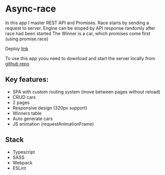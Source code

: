 # Async-race

In this app I master REST API and Promises. Race starts by sending a request to server. Engine can be stoped by API response randomly after race had been started The Winner is a car, which promises come first (using promise.race)

Deploy [link](https://async-race-denismezhenin.netlify.app/)

To use this app yoou need to download and start the server locally from [github repo](https://github.com/mikhama/async-race-api) 

## Key features:
- SPA with custom routing system (move between pages without reload)
- CRUD cars
- 2 pages
- Responsive design (320px support)
- Winners table
- Auto generate cars
- JS animation (requestAnimationFrame)

## Stack
- Typescript
- SASS
- Webpack
- ESLint

